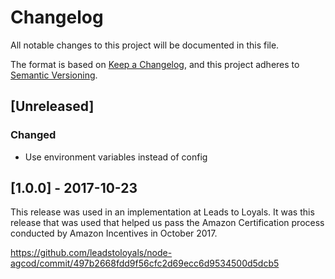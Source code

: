 # Changelog
All notable changes to this project will be documented in this file.

The format is based on [Keep a Changelog](https://keepachangelog.com/en/1.0.0/),
and this project adheres to [Semantic Versioning](https://semver.org/spec/v2.0.0.html).

## [Unreleased]

### Changed
- Use environment variables instead of config

## [1.0.0] - 2017-10-23
This release was used in an implementation at Leads to Loyals. It was this release that was used that helped us pass the Amazon Certification process conducted by Amazon Incentives in October 2017.

https://github.com/leadstoloyals/node-agcod/commit/497b2668fdd9f56cfc2d69ecc6d9534500d5dcb5
